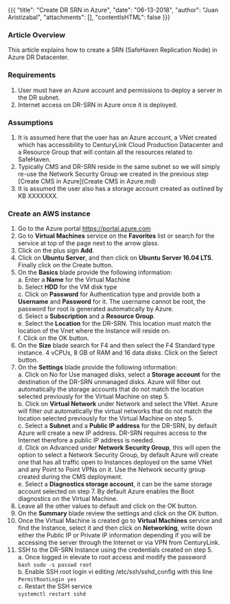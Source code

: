 {{{
  "title": "Create DR SRN in Azure",
  "date": "06-13-2018",
  "author": "Juan Aristizabal",
  "attachments": [],
  "contentIsHTML": false
}}}

### Article Overview
This article explains how to create a SRN (SafeHaven Replication Node) in Azure DR Datacenter.

### Requirements
1. User must have an Azure account and permissions to deploy a server in the DR subnet.
2. Internet access on DR-SRN in Azure once it is deployed.

### Assumptions
1. It is assumed here that the user has an Azure account, a VNet created which has accessibility to CenturyLink Cloud Production Datacenter and a Resource Group that will contain all the resources related to SafeHaven.
2. Typically CMS and DR-SRN reside in the same subnet so we will simply re-use the Network Security Group we created in the previous step [Create CMS in Azure](Create CMS in Azure.md)
3. It is assumed the user also has a storage account created as outlined by KB XXXXXXX.

### Create an AWS instance
1. Go to the Azure portal https://portal.azure.com 
2. Go to **Virtual Machines** service on the **Favorites** list or search for the service at top of the page next to the arrow glass.
3. Click on  the plus sign **Add**.
4. Click on **Ubuntu Server**, and then click on **Ubuntu Server 16.04 LTS**. Finally click on the Create button.
5. On the **Basics** blade provide the following information:   
    a. Enter a  **Name** for the Virtual Machine  
    b.  Select **HDD** for the VM disk type  
    c.  Click on **Password** for Authentication type and provide both a **Username** and **Password** for it.  The username cannot be root, the password for root is generated automatically by Azure.  
    d.  Select a **Subscription** and a **Resource Group**.   
    e.  Select the **Location** for the DR-SRN. This location must match the location of the Vnet where the Instance will reside on.    
    f.  Click on the OK button.  
6. On the **Size** blade search for F4 and then select the F4 Standard type instance. 4 vCPUs, 8 GB of RAM and 16 data disks. Click on the Select button.
7. On the **Settings** blade provide the following information:  
   a. Click on No for Use managed disks, select a **Storage account** for the destination of the DR-SRN unmanaged disks. Azure will filter out automatically the storage accounts that do not match the location selected previously for the Virtual Machine on step 5.  
   b. Click on **Virtual Network** under Network and select the VNet. Azure will filter out automatically the virtual networks that do not match the location selected previously for the Virtual Machine on step 5.  
   c. Select a **Subnet** and a **Public IP address** for the DR-SRN, by default Azure will create a new IP address. DR-SRN requires access to the Internet therefore a public IP address is needed.  
   d. Click on Advanced under **Network Security Group**, this will open the option to select a Network Security Group, by default Azure will create one that has all traffic open to Instances deployed on the same VNet and any Point to Point VPNs on it. Use the Network security group created during the CMS deployment.  
   e. Select a **Diagnostics storage account**, it can be the same storage account selected on step 7. By default Azure enables the Boot diagnostics on the Virtual Machine.  
8. Leave all the other values to default and click on the OK button.
9. On the **Summary** blade review the settings and click on the OK button.
10. Once the Virtual Machine is created go to **Virtual Machines** service and find the Instance, select it and then click on **Networking**, write down either the Public IP or Private IP information depending if you will be accessing the server through the Internet or via VPN from CenturyLink.
11. SSH to the DR-SRN Instance using the credentials created on step 5.  
    a. Once logged in elevate to root access and modify the password  
        ```bash
        sudo -s
        passwd root
        ```  
    b. Enable SSH root login vi editing /etc/ssh/sshd_config with this line  
        ```
        PermitRootLogin yes
        ```  
    c. Restart the SSH service  
        ```
        systemctl restart sshd
        ```  

